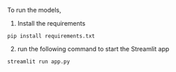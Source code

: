 To run the models, 
1. Install the requirements
```commandline
pip install requirements.txt
```

2. run the following command to start the Streamlit app
````commandline
streamlit run app.py
````